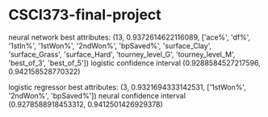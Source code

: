 # CSCI373-final-project

 neural network best attributes: 
 (13, 0.9372614622116089, ['ace%', 'df%', '1stIn%', '1stWon%', '2ndWon%', 'bpSaved%', 'surface_Clay', 'surface_Grass', 'surface_Hard', 'tourney_level_G', 'tourney_level_M', 'best_of_3', 'best_of_5'])
 logistic confidence interval (0.9288584527217596, 0.942158528770322)

 logistic regressor best attributes:
 (3, 0.9321694333142531, ['1stWon%', '2ndWon%', 'bpSaved%'])
 neural confidence interval (0.9278588918453312, 0.9412501426929378)